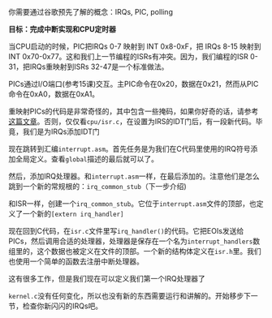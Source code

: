 你需要通过谷歌预先了解的概念：IRQs, PIC, polling

**目标：完成中断实现和CPU定时器**

当CPU启动的时候，PIC把IRQs 0-7 映射到 INT 0x8-0xF，把 IRQs 8-15 映射到 INT 0x70-0x77。这和我们上一节编程的ISRs有冲突。因为，我们编程的ISR 0-31，把IRQs重映射到ISRs 32-47是一个标准做法。

PICs通过I/O端口(参考15课)交互。主PIC命令在0x20，数据在0x21，然而从PIC命令在0xA0，数据在0xA1。

重映射PICs的代码是非常奇怪的，其中包含一些掩码，如果你好奇的话，请参考[这篇文章](http://www.osdev.org/wiki/PIC)。否则，仅仅看`cpu/isr.c`，在设置为IRS的IDT门后，有一段新代码。毕竟，我们是为IRQs添加IDT门

现在跳转到汇编`interrupt.asm`。首先任务是为我们在C代码里使用的IRQ符号添加全局定义。查看`global`描述的最后就可以了。

然后，添加IRQ处理器。和`interrupt.asm`一样，在最后添加的。注意他们是怎么跳到一个新的常规根的：`irq_common_stub`（下一步介绍)

和ISR一样，创建一个`irq_common_stub`。它位于`interrupt.asm`文件的顶部，也定义了一个新的`[extern irq_handler]`

现在回到C代码，在`isr.c`文件里写`irq_handler()`的代码。它把EOIs发送给PICs，然后调用合适的处理器，处理器是保存在一个名为`interrupt_handlers`数组里的，这个数据也被定义在文件的顶部。一个新的结构体定义在`isr.h`里。我们也使用一个简单的函数去注册中断处理器。

这有很多工作，但是我们现在可以定义我们第一个IRQ处理器了

`kernel.c`没有任何变化，所以也没有新的东西需要运行和讲解的。开始移步下一节，检查你新闪闪的IRQs吧。